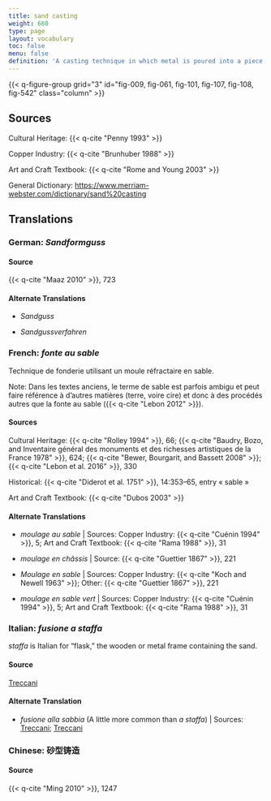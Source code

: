 ```yaml
---
title: sand casting
weight: 660
type: page
layout: vocabulary
toc: false
menu: false
definition: 'A casting technique in which metal is poured into a piece mold made of a specific type of sand that is bound by clay (or resin in modern foundries). The piece mold is made by ramming the sand around a rigid model or {{< q-def "chef-modèle" >}} within stacked metal frames (aka flasks). See [GI§2.4.1](#GI§2.4.1).'
---
```


{{< q-figure-group grid="3" id="fig-009, fig-061, fig-101, fig-107, fig-108, fig-542" class="column" >}}

## Sources

Cultural Heritage: {{< q-cite "Penny 1993" >}}

Copper Industry: {{< q-cite "Brunhuber 1988" >}}

Art and Craft Textbook: {{< q-cite "Rome and Young 2003" >}}

General Dictionary: <https://www.merriam-webster.com/dictionary/sand%20casting>

## Translations

<div class="accordion">

### **German**: *Sandformguss*

#### Source

{{< q-cite "Maaz 2010" >}}, 723

#### Alternate Translations

- *Sandguss*

- *Sandgussverfahren*

### **French**: *fonte au sable*

Technique de fonderie utilisant un moule réfractaire en sable.

<div class="backmatter">
Note: Dans les textes anciens, le terme de sable est parfois ambigu et peut faire référence à d’autres matières (terre, voire cire) et donc à des procédés autres que la fonte au sable ({{< q-cite "Lebon 2012" >}}).
</div>

#### Sources

Cultural Heritage: {{< q-cite "Rolley 1994" >}}, 66; {{< q-cite "Baudry, Bozo, and Inventaire général des monuments et des richesses artistiques de la France 1978" >}}, 624; {{< q-cite "Bewer, Bourgarit, and Bassett 2008" >}}; {{< q-cite "Lebon et al. 2016" >}}, 330

Historical: {{< q-cite "Diderot et al. 1751" >}}, 14:353–65, entry « sable »

Art and Craft Textbook: {{< q-cite "Dubos 2003" >}}

#### Alternate Translations

- *moulage au sable* | Sources: Copper Industry: {{< q-cite "Cuénin 1994" >}}, 5; Art and Craft Textbook: {{< q-cite "Rama 1988" >}}, 31

- *moulage en châssis* | Source: {{< q-cite "Guettier 1867" >}}, 221

- *Moulage en sable* | Sources: Copper Industry: {{< q-cite "Koch and Newell 1963" >}}; Other: {{< q-cite "Guettier 1867" >}}, 221

- *moulage en sable vert* | Sources: Copper Industry: {{< q-cite "Cuénin 1994" >}}, 5; Art and Craft Textbook: {{< q-cite "Rama 1988" >}}, 31

### **Italian**: *fusione a staffa*

*staffa* is Italian for “flask,” the wooden or metal frame containing the sand.

#### Source

[Treccani](https://www.treccani.it/enciclopedia/fusione_%28Enciclopedia-Italiana%29/)

#### Alternate Translation

- *fusione alla sabbia* (A little more common than *a staffa*) | Sources: [Treccani](http://www.treccani.it/vocabolario/ricerca/fusione-alla-sabbia/); [Treccani](https://www.treccani.it/enciclopedia/fusione_%28Enciclopedia-Italiana%29/)

### **Chinese**: 砂型铸造

#### Source

{{< q-cite "Ming 2010" >}}, 1247

</div>
